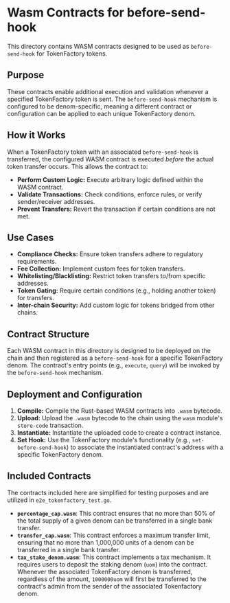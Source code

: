 # Wasm Contracts for before-send-hook

This directory contains WASM contracts designed to be used as `before-send-hook` for TokenFactory tokens.

## Purpose

These contracts enable additional execution and validation whenever a specified TokenFactory token is sent. The `before-send-hook` mechanism is configured to be denom-specific, meaning a different contract or configuration can be applied to each unique TokenFactory denom.

## How it Works

When a TokenFactory token with an associated `before-send-hook` is transferred, the configured WASM contract is executed *before* the actual token transfer occurs. This allows the contract to:

*   **Perform Custom Logic:** Execute arbitrary logic defined within the WASM contract.
*   **Validate Transactions:** Check conditions, enforce rules, or verify sender/receiver addresses.
*   **Prevent Transfers:** Revert the transaction if certain conditions are not met.

## Use Cases

*   **Compliance Checks:** Ensure token transfers adhere to regulatory requirements.
*   **Fee Collection:** Implement custom fees for token transfers.
*   **Whitelisting/Blacklisting:** Restrict token transfers to/from specific addresses.
*   **Token Gating:** Require certain conditions (e.g., holding another token) for transfers.
*   **Inter-chain Security:** Add custom logic for tokens bridged from other chains.

## Contract Structure

Each WASM contract in this directory is designed to be deployed on the chain and then registered as a `before-send-hook` for a specific TokenFactory denom. The contract's entry points (e.g., `execute`, `query`) will be invoked by the `before-send-hook` mechanism.

## Deployment and Configuration

1.  **Compile:** Compile the Rust-based WASM contracts into `.wasm` bytecode.
2.  **Upload:** Upload the `.wasm` bytecode to the chain using the `wasm` module's `store-code` transaction.
3.  **Instantiate:** Instantiate the uploaded code to create a contract instance.
4.  **Set Hook:** Use the TokenFactory module's functionality (e.g., `set-before-send-hook`) to associate the instantiated contract's address with a specific TokenFactory denom.
## Included Contracts

The contracts included here are simplified for testing purposes and are utilized in `e2e_tokenfactory_test.go`.

*   **`percentage_cap.wasm`**: This contract ensures that no more than 50% of the total supply of a given denom can be transferred in a single bank transfer.
*   **`transfer_cap.wasm`**: This contract enforces a maximum transfer limit, ensuring that no more than 1,000,000 units of a denom can be transferred in a single bank transfer.
*   **`tax_stake_denom.wasm`**: This contract implements a tax mechanism. It requires users to deposit the staking denom (`uom`) into the contract. Whenever the associated TokenFactory denom is transferred, regardless of the amount, `1000000uom` will first be transferred to the contract's admin from the sender of the associated Tokenfactory denom.